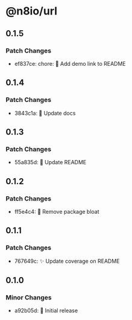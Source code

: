 # @n8io/url

## 0.1.5

### Patch Changes

- ef837ce: chore: 📘 Add demo link to README

## 0.1.4

### Patch Changes

- 3843c1a: 📘 Update docs

## 0.1.3

### Patch Changes

- 55a835d: 📘 Update README

## 0.1.2

### Patch Changes

- ff5e4c4: 🧹 Remove package bloat

## 0.1.1

### Patch Changes

- 767649c: ✨ Update coverage on README

## 0.1.0

### Minor Changes

- a92b05d: 🎉 Initial release
